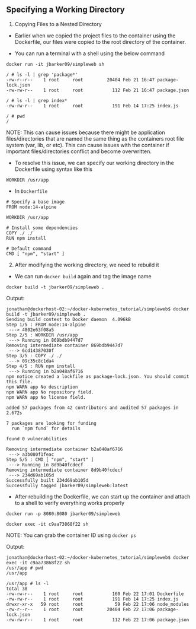 ## Specifying a Working Directory

1. Copying Files to a Nested Directory

- Earlier when we copied the project files to the container using the Dockerfile, our files were copied to the root directory of the container. 

- You can run a terminal with a shell using the below command

```
docker run -it jbarker09/simpleweb sh
```

```
/ # ls -l | grep 'package*'
-rw-r--r--    1 root     root         20404 Feb 21 16:47 package-lock.json
-rw-rw-r--    1 root     root           112 Feb 21 16:47 package.json

/ # ls -l | grep index*
-rw-rw-r--    1 root     root           191 Feb 14 17:25 index.js

/ # pwd
/
```

NOTE: This can cause issues because there might be application files/directories that are named the same thing as the containers root file system (var, lib, or etc). This can cause issues with the container if important files/directories conflict and become overwritten.

- To resolve this issue, we can specify our working directory in the Dockerfile using syntax like this

```
WORKDIR /usr/app
```

- In `Dockerfile`

```
# Specify a base image
FROM node:14-alpine

WORKDIR /usr/app

# Install some dependencies
COPY ./ ./
RUN npm install

# Default command
CMD [ "npm", "start" ]
```

2. After modifying the working directory, we need to rebuild it

- We can run `docker build` again and tag the image name

```
docker build -t jbarker09/simpleweb .
```

Output:

```
jonathan@dockerhost-02:~/docker-kubernetes_tutorial/simpleweb$ docker build -t jbarker09/simpleweb .
Sending build context to Docker daemon  4.096kB
Step 1/5 : FROM node:14-alpine
 ---> 4802e63f08a5
Step 2/5 : WORKDIR /usr/app
 ---> Running in 869bdb9447d7
Removing intermediate container 869bdb9447d7
 ---> 6cd14387030f
Step 3/5 : COPY ./ ./
 ---> 09c35c8c1da4
Step 4/5 : RUN npm install
 ---> Running in b2a048af6716
npm notice created a lockfile as package-lock.json. You should commit this file.
npm WARN app No description
npm WARN app No repository field.
npm WARN app No license field.

added 57 packages from 42 contributors and audited 57 packages in 2.672s

7 packages are looking for funding
  run `npm fund` for details

found 0 vulnerabilities

Removing intermediate container b2a048af6716
 ---> a3b080f1feac
Step 5/5 : CMD [ "npm", "start" ]
 ---> Running in 8d9b40fcdecf
Removing intermediate container 8d9b40fcdecf
 ---> 234d69ab105d
Successfully built 234d69ab105d
Successfully tagged jbarker09/simpleweb:latest
```

- After rebuilding the Dockerfile, we can start up the container and attach to a shell to verify everything works properly

```
docker run -p 8080:8080 jbarker09/simpleweb

docker exec -it c9aa73868f22 sh
```

NOTE: You can grab the container ID using `docker ps`

Output:

```
jonathan@dockerhost-02:~/docker-kubernetes_tutorial/simpleweb$ docker exec -it c9aa73868f22 sh
/usr/app # pwd
/usr/app

/usr/app # ls -l
total 38
-rw-rw-r--    1 root     root           160 Feb 22 17:01 Dockerfile
-rw-rw-r--    1 root     root           191 Feb 14 17:25 index.js
drwxr-xr-x   59 root     root            59 Feb 22 17:06 node_modules
-rw-r--r--    1 root     root         20404 Feb 22 17:06 package-lock.json
-rw-rw-r--    1 root     root           112 Feb 22 17:06 package.json
```